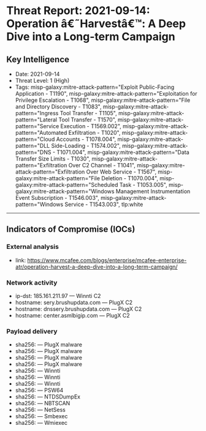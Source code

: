 # Threat Report: 2021-09-14: Operation â€˜Harvestâ€™: A Deep Dive into a Long-term Campaign


## Key Intelligence
* Date: 2021-09-14
* Threat Level: 1 (High)
* Tags: misp-galaxy:mitre-attack-pattern="Exploit Public-Facing Application - T1190", misp-galaxy:mitre-attack-pattern="Exploitation for Privilege Escalation - T1068", misp-galaxy:mitre-attack-pattern="File and Directory Discovery - T1083", misp-galaxy:mitre-attack-pattern="Ingress Tool Transfer - T1105", misp-galaxy:mitre-attack-pattern="Lateral Tool Transfer - T1570", misp-galaxy:mitre-attack-pattern="Service Execution - T1569.002", misp-galaxy:mitre-attack-pattern="Automated Exfiltration - T1020", misp-galaxy:mitre-attack-pattern="Cloud Accounts - T1078.004", misp-galaxy:mitre-attack-pattern="DLL Side-Loading - T1574.002", misp-galaxy:mitre-attack-pattern="DNS - T1071.004", misp-galaxy:mitre-attack-pattern="Data Transfer Size Limits - T1030", misp-galaxy:mitre-attack-pattern="Exfiltration Over C2 Channel - T1041", misp-galaxy:mitre-attack-pattern="Exfiltration Over Web Service - T1567", misp-galaxy:mitre-attack-pattern="File Deletion - T1070.004", misp-galaxy:mitre-attack-pattern="Scheduled Task - T1053.005", misp-galaxy:mitre-attack-pattern="Windows Management Instrumentation Event Subscription - T1546.003", misp-galaxy:mitre-attack-pattern="Windows Service - T1543.003", tlp:white

---

## Indicators of Compromise (IOCs)
### External analysis
* link: https://www.mcafee.com/blogs/enterprise/mcafee-enterprise-atr/operation-harvest-a-deep-dive-into-a-long-term-campaign/

### Network activity
* ip-dst: 185.161.211.97 — Winnti C2
* hostname: sery.brushupdata.com — PlugX C2
* hostname: dnssery.brushupdata.com — PlugX C2
* hostname: center.asmlbigip.com — PlugX C2

### Payload delivery
* sha256: <sha256> — PlugX malware
* sha256: <sha256> — PlugX malware
* sha256: <sha256> — PlugX malware
* sha256: <sha256> — PlugX malware
* sha256: <sha256> — Winnti
* sha256: <sha256> — Winnti
* sha256: <sha256> — Winnti
* sha256: <sha256> — PSW64
* sha256: <sha256> — NTDSDumpEx
* sha256: <sha256> — NBTSCAN
* sha256: <sha256> — NetSess
* sha256: <sha256> — Smbexec
* sha256: <sha256> — Wmiexec
